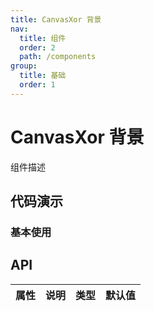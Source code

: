 ```yaml
---
title: CanvasXor 背景
nav:
  title: 组件
  order: 2
  path: /components
group:
  title: 基础
  order: 1
---
```


# CanvasXor 背景

组件描述

## 代码演示

### 基本使用

<code src="./demo/basic.tsx"></code>

## API

| 属性 | 说明 | 类型 | 默认值 |
| ---- | ---- | ---- | ------ |

